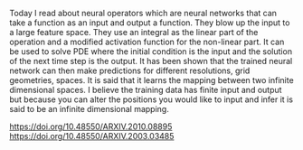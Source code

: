 Today I read about neural operators which are neural networks that can take a function as an input and output a function. They blow up the input to a large feature space. They use an integral as the linear part of the operation and a modified activation function for the non-linear part. It can be used to solve PDE where the initial condition is the input and the solution of the next time step is the output. It has been shown that the trained neural network can then make predictions for different resolutions, grid geometries, spaces. It is said that it learns the mapping between two infinite dimensional spaces. I believe the training data has finite input and output but because you can alter the positions you would like to input and infer it is said to be an infinite dimensional mapping.

https://doi.org/10.48550/ARXIV.2010.08895
https://doi.org/10.48550/ARXIV.2003.03485
